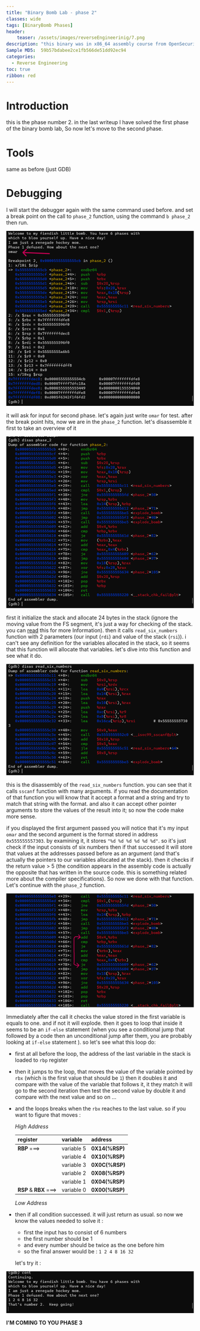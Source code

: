 ```yaml
---
title: "Binary Bomb Lab - phase 2"
classes: wide
tags: [BinaryBomb Phases]
header:
    teaser: /assets/images/reverseEngineerinig/7.png
description: "this binary was in x86_64 assembly course from OpenSecurityTraining2. and consist of 6 phases every one needs a special password to be defused (passed) otherwise it will blown up (not passed)."
Sample MD5:  59b57bdabee2ce1fb566de51dd92ec94
categories:
  - Reverse Engineering
toc: true
ribbon: red
---
```

# Introduction

this is the phase number 2. in the last writeup I have solved the first phase of the binary bomb lab, So now let's move to the second phase.

# Tools

same as before (just GDB)

# Debugging

I will start the debugger again with the same command used before. and set a break point on the call to ```phase_2``` function, using the command ```b phase_2``` then run.

[![1](/assets/images/reverseEngineerinig/phase2/1.png)](/assets/images/reverseEngineerinig/phase2/1.png)

it will ask for input for second phase. let's again just write ```omar``` for test. after the break point hits, now we are in the ```phase_2``` function. let's disassemble it first to take an overview of it 

[![2](/assets/images/reverseEngineerinig/phase2/2.png)](/assets/images/reverseEngineerinig/phase2/2.png)

first it initialize the stack and allocate 24 bytes in the stack  (ignore the moving value from the FS segment, it's just a way for checking of the stack. you can [read](https://stackoverflow.com/questions/10325713/why-does-this-memory-address-fs0x28-fs0x28-have-a-random-value) this for more Information). then it calls ```read_six_numbers``` function with 2 parameters (our input (```rdi```) and value of the stack (```rsi```)). i can't see any definition for the variables allocated in the stack, so it seems that this function will allocate that variables. let's dive into this function and see what it do.

[![3](/assets/images/reverseEngineerinig/phase2/3.png)](/assets/images/reverseEngineerinig/phase2/3.png)

this is the disassembly of the ```read_six_numbers``` function. you can see that it calls ```sscanf``` function with many arguments. if you read the documentation of that function you will know that it accept a format and a string and try to match that string with the format. and also it can accept other pointer arguments to store the values of the result into it; so now the code make more sense. 

if you displayed the first argument passed you will notice that it's my input ```omar``` and the second argument is the format stored in address ```0x555555557303```. by examining it, it stores ```"%d %d %d %d %d %d"```. so it's just check if the input consists of six numbers then if that successed it will store that values at the addresses passed before as an argument (and that's actually the pointers to our variables allocated at the stack). then it checks if the return value > 5 (the condition appears in the assembly code is actually the opposite that has written in the source code. this is something related more about the compiler specifications). So now we done with that function. Let's continue with the ```phase_2``` function.

[![4](/assets/images/reverseEngineerinig/phase2/4.png)](/assets/images/reverseEngineerinig/phase2/4.png)

Immediately after the call it checks the value stored in the first variable is equals to one. and if not it will explode. then it goes to loop that inside it seems to be an ```if-else``` statement (when you see a conditional jump that followed by a code then an unconditional jump after them, you are probably looking at ```if-else``` statement ). so let's see what this loop do:

 - first at all before the loop, the address of the last variable in the stack is loaded to ```rbp``` register

 - then it jumps to the loop, that moves the value of the variable pointed by ```rbx``` (which is the first value that should be ```1```) then it doubles it and compare with the value of the variable that follows it, it they match it will go to the second iteration then test the second value by double it and compare with the next value and so on ...

 - and the loops breaks when the ```rbx``` reaches to the last value. so if you want to figure that moves :

   

   *High Address*

   | register                | variable   | address        |
   | ----------------------- | ---------- | -------------- |
   | **RBP** ===>            | variable 5 | **0X14(%RSP)** |
   |                         | variable 4 | **0X10(%RSP)** |
   |                         | variable 3 | **0X0C(%RSP)** |
   |                         | variable 2 | **0X08(%RSP)** |
   |                         | variable 1 | **0X04(%RSP)** |
   | **RSP**  & **RBX** ===> | variable 0 | **0X00(%RSP)** |

   *Low Address*

 - then if all condition successed. it will just return as usual. so now we know the values needed to solve it :

   - first the input has to consist of 6 numbers
   - the first number should be 1
   - and every number should be twice as the one before him
   - so the final answer would be : ```1 2 4 8 16 32```

   let's try it :

[![5](/assets/images/reverseEngineerinig/phase2/5.png)](/assets/images/reverseEngineerinig/phase2/5.png)

**I'M COMING TO YOU PHASE 3**

